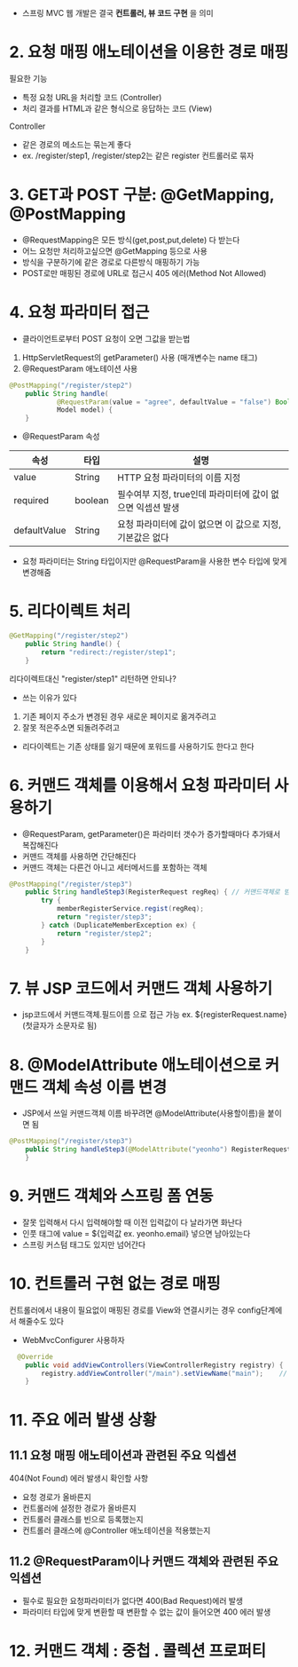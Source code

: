- 스프링 MVC 웹 개발은 결국 **컨트롤러, 뷰 코드 구현** 을 의미

# 2. 요청 매핑 애노테이션을 이용한 경로 매핑

필요한 기능
- 특정 요청 URL을 처리할 코드 (Controller)
- 처리 결과를 HTML과 같은 형식으로 응답하는 코드 (View)

Controller
- 같은 경로의 메소드는 묶는게 좋다
- ex. /register/step1, /register/step2는 같은 register 컨트롤러로 묶자

# 3. GET과 POST 구분: @GetMapping, @PostMapping

- @RequestMapping은 모든 방식(get,post,put,delete) 다 받는다
- 어느 요청만 처리하고싶으면 @GetMapping 등으로 사용
- 방식을 구분하기에 같은 경로로 다른방식 매핑하기 가능
- POST로만 매핑된 경로에 URL로 접근시 405 에러(Method Not Allowed)

# 4. 요청 파라미터 접근

- 클라이언트로부터 POST 요청이 오면 그값을 받는법
1. HttpServletRequest의 getParameter() 사용 (매개변수는 name 태그)
2. @RequestParam 애노테이션 사용
```java
@PostMapping("/register/step2")
	public String handle(
			@RequestParam(value = "agree", defaultValue = "false") Boolean agree,
			Model model) {
	}
```
- @RequestParam 속성

|속성|타입|설명|
|------|---|---|
|value|String|HTTP 요청 파라미터의 이름 지정|
|required|boolean|필수여부 지정, true인데 파라미터에 값이 없으면 익셉션 발생|
|defaultValue|String|요청 파라미터에 값이 없으면 이 값으로 지정, 기본값은 없다|

- 요청 파라미터는 String 타입이지만 @RequestParam을 사용한 변수 타입에 맞게 변경해줌

# 5. 리다이렉트 처리
```java
@GetMapping("/register/step2")
	public String handle() {
		return "redirect:/register/step1";
	}
```
리다이렉트대신 "register/step1" 리턴하면 안되나?
- 쓰는 이유가 있다
1. 기존 페이지 주소가 변경된 경우 새로운 페이지로 옮겨주려고
2. 잘못 적은주소면 되돌려주려고
- 리다이렉트는 기존 상태를 잃기 때문에 포워드를 사용하기도 한다고 한다

# 6. 커맨드 객체를 이용해서 요청 파라미터 사용하기

- @RequestParam, getParameter()은 파라미터 갯수가 증가할때마다 추가돼서 복잡해진다
- 커맨드 객체를 사용하면 간단해진다
- 커맨드 객체는 다른건 아니고 세터메서드를 포함하는 객체

```java
@PostMapping("/register/step3")
	public String handleStep3(RegisterRequest regReq) { // 커맨드객체로 받아옴
		try {
			memberRegisterService.regist(regReq);   
			return "register/step3";
		} catch (DuplicateMemberException ex) {
			return "register/step2";
		}
	}
```

# 7. 뷰 JSP 코드에서 커맨드 객체 사용하기

- jsp코드에서 커맨드객체.필드이름 으로 접근 가능 ex. ${registerRequest.name} (첫글자가 소문자로 됨)

# 8. @ModelAttribute 애노테이션으로 커맨드 객체 속성 이름 변경

- JSP에서 쓰일 커맨드객체 이름 바꾸려면 @ModelAttribute(사용할이름)을 붙이면 됨
```java
@PostMapping("/register/step3")
	public String handleStep3(@ModelAttribute("yeonho") RegisterRequest regReq) {
	}
```
# 9. 커맨드 객체와 스프링 폼 연동

- 잘못 입력해서 다시 입력해야할 때 이전 입력값이 다 날라가면 화난다
- 인풋 태그에 value = ${입력값 ex. yeonho.email} 넣으면 남아있는다
- 스프링 커스텀 태그도 있지만 넘어간다

# 10. 컨트롤러 구현 없는 경로 매핑

컨트롤러에서 내용이 필요없이 매핑된 경로를 View와 연결시키는 경우 config단계에서 해줄수도 있다
- WebMvcConfigurer 사용하자
```java
  @Override
	public void addViewControllers(ViewControllerRegistry registry) {
		registry.addViewController("/main").setViewName("main");    // "/main"경로는 "main" 뷰로 매핑 완료
	}
```

# 11. 주요 에러 발생 상황

## 11.1 요청 매핑 애노테이션과 관련된 주요 익셉션
404(Not Found) 에러 발생시 확인할 사항
- 요청 경로가 올바른지
- 컨트롤러에 설정한 경로가 올바른지
- 컨트롤러 클래스를 빈으로 등록했는지
- 컨트롤러 클래스에 @Controller 애노테이션을 적용했는지

## 11.2 @RequestParam이나 커맨드 객체와 관련된 주요 익셉션
- 필수로 필요한 요청파라미터가 없다면 400(Bad Request)에러 발생
- 파라미터 타입에 맞게 변환할 때 변환할 수 없는 값이 들어오면 400 에러 발생

# 12. 커맨드 객체 : 중첩 . 콜렉션 프로퍼티
